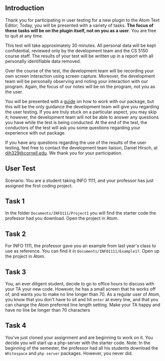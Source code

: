 ## Introduction
Thank you for participating in user testing for a new plugin to the Atom Text Editor; Today, you will be presented with a variety of tasks. **The focus of these tasks will be on the plugin itself, not on you as a user**. You are free to quit at any time.

This test will take approximately 30 minutes. All personal data will be kept confidential, reviewed only by the development team and the CS 5150 course staff.  The results of your test will be written up in a report with all personally identifiable data removed.

Over the course of the test, the development team will be recording your own screen interaction using screen capture. Moreover, the development team will be personally observing and noting your interaction with our program. Again, the focus of our notes will be on the program, not you as the user.

You will be presented with a [guide](https://github.com/Saqif280/atomic-management#readme) on how to work with our package, but this will be the only guidance the development team will give you regarding the user testing. If you are truly stuck on a particular aspect, you may skip it; however, the development team will not be able to answer any questions you have while the test is being conducted. At the end of the test, the conductors of the test will ask you some questions regarding your experience with out package.

If you have any questions regarding the use of the results of the user testing, feel free to contact the development team liaison, Daniel Hirsch, at djh329@cornell.edu. We thank you for your participation.

## User Test
Scenario: You are a student taking INFO 1111, and your professor has just assigned the first coding project.

## Task 1
In the folder `Documents/INFO111/Project1` you will find the starter code the professor had you download. Open the project in Atom.

## Task 2
For INFO 1111, the professor gave you an example from last year's class to use as reference. You can find it in `Documents/INFO1111/Example17`. Open up the project in Atom.

## Task 3
You, an ever diligent student, decide to go to office hours to discuss with your TA your new code. However, he has a small screen that he works off of, and wants you to make no line longer than 70. As a regular user of Atom, you know that you don't have to sit and hit `enter` at every line, and that you can change the Atom preferred line length setting. Make your TA happy and have no line be longer than 70 characters

## Task 4
You've just cloned your assignment and are beginning to work on it. You decide you will start up a php-server with the starter code. Note: In the beginning of the semester, the professor had all his students download the `Whitespace` and `php server` packages. However, you never did.
